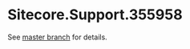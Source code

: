 # Sitecore.Support.355958

See [master branch](https://github.com/sitecoresupport/Sitecore.Support.355958) for details.
